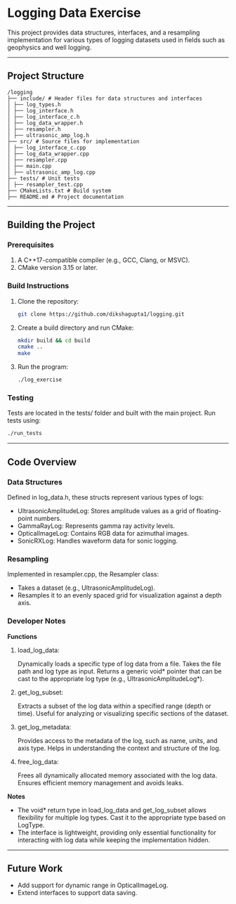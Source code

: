 # Logging Data Exercise

This project provides data structures, interfaces, and a resampling implementation for various types of logging datasets used in fields such as geophysics and well logging.

---

## **Project Structure**
```
/logging 
├── include/ # Header files for data structures and interfaces 
│ ├── log_types.h 
│ ├── log_interface.h
│ ├── log_interface_c.h
│ ├── log_data_wrapper.h
│ ├── resampler.h
│ ├── ultrasonic_amp_log.h 
├── src/ # Source files for implementation
│ ├── log_interface_c.cpp
│ ├── log_data_wrapper.cpp
│ ├── resampler.cpp 
│ ├── main.cpp 
│ ├── ultrasonic_amp_log.cpp
├── tests/ # Unit tests 
│ ├── resampler_test.cpp 
├── CMakeLists.txt # Build system 
├── README.md # Project documentation
```

---

## **Building the Project**

### Prerequisites
1. A C++17-compatible compiler (e.g., GCC, Clang, or MSVC).
2. CMake version 3.15 or later.

### Build Instructions
1. Clone the repository:
   ```bash
   git clone https://github.com/dikshagupta1/logging.git
2. Create a build directory and run CMake:
    ```bash
    mkdir build && cd build
    cmake ..
    make
3. Run the program:
    ```bash
    ./log_exercise

### Testing
Tests are located in the tests/ folder and built with the main project. Run tests using:
```bash
./run_tests
```

---

## **Code Overview**
### Data Structures
Defined in log_data.h, these structs represent various types of logs:

- UltrasonicAmplitudeLog: Stores amplitude values as a grid of floating-point numbers.
- GammaRayLog: Represents gamma ray activity levels.
- OpticalImageLog: Contains RGB data for azimuthal images.
- SonicRXLog: Handles waveform data for sonic logging.

### Resampling
Implemented in resampler.cpp, the Resampler class:

- Takes a dataset (e.g., UltrasonicAmplitudeLog).
- Resamples it to an evenly spaced grid for visualization against a depth axis.

### Developer Notes
**Functions**
1. load_log_data:
    
    Dynamically loads a specific type of log data from a file.
    Takes the file path and log type as input.
    Returns a generic void* pointer that can be cast to the appropriate log type (e.g., UltrasonicAmplitudeLog*).

2. get_log_subset:

    Extracts a subset of the log data within a specified range (depth or time).
    Useful for analyzing or visualizing specific sections of the dataset.

3. get_log_metadata:

    Provides access to the metadata of the log, such as name, units, and axis type.
    Helps in understanding the context and structure of the log.

4. free_log_data:

    Frees all dynamically allocated memory associated with the log data.
    Ensures efficient memory management and avoids leaks.

**Notes**
- The void* return type in load_log_data and get_log_subset allows flexibility for multiple log types. Cast it to the appropriate type based on LogType.
- The interface is lightweight, providing only essential functionality for interacting with log data while keeping the implementation hidden.

---
## **Future Work**
- Add support for dynamic range in OpticalImageLog.
- Extend interfaces to support data saving.






